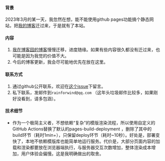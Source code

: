 #### 背景

2023年3月的某一天，我忽然在想，能不能使用github pages功能搞个静态网站，把[我的博客](https://www.cnblogs.com/rainforwind)迁过来，于是就有了本站。

#### 内容

1. [我在博客园的博客](https://www.cnblogs.com/rainforwind)慢慢迁移，进度随缘。如果有些内容很久都没有迁过来，也可能是因为我觉的价值不大。
2. 今后的博客更新，我会尽可能地优先在放在这里。

#### 联系方式

1. 通过github公开联系，欢迎在[这个issue](https://github.com/rainforwind/rainforwind.github.io/issues/1)下留言。
2. 私下联系，发邮件到`rainforwind@qq.com` （这年头垃圾邮件比较多，如果刚好没看到，请多包涵）。

#### 技术细节

- 作为一个极简主义者，不想依赖“复杂”的模版渲染流程，所以使用自定义的GitHub Actions替换了默认的pages-build-deployment ，删除了其中的build环节（耗时1min+），只保留deploy环节（耗时~10秒）。好处是，部署变快了，本地不依赖模版库也能简单地运行服务。代价是，大部分页面内容的加载和渲染都要放在浏览器端执行，与服务器交互次数增加，整体渲染成本增加，用户体验会偏慢。这是我明确做出的取舍。
